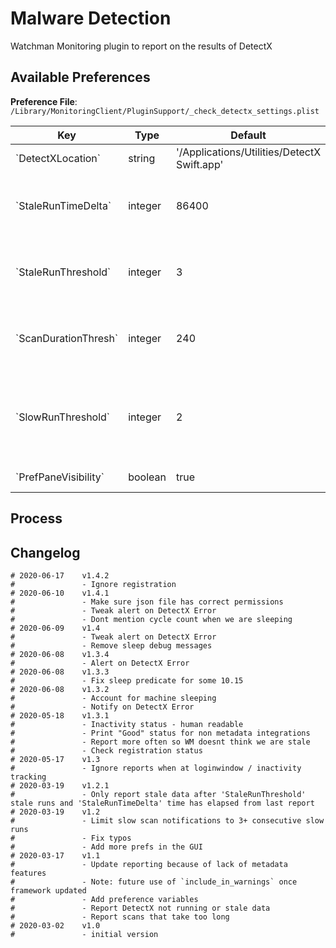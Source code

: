 # Malware Detection

Watchman Monitoring plugin to report on the results of DetectX

## Available Preferences

**Preference File**: `/Library/MonitoringClient/PluginSupport/_check_detectx_settings.plist`

<table>
<thead>
	<tr>
		<th>Key</th>
		<th>Type</th>
		<th>Default</th>
    <th>Description</th>
	</tr>
</thead>
<tbody>
	<tr>
		<td>`DetectXLocation`</td>
		<td>string</td>
		<td>'/Applications/Utilities/DetectX Swift.app'</td>
    <td>Location of DetectX app</td>
	</tr>
  <tr>
    <td>`StaleRunTimeDelta`</td>
    <td>integer</td>
    <td>86400</td>
    <td>How much time can go by without new DetectX data before we raise an alert (in seconds)</td>
  </tr>
  <tr>
    <td>`StaleRunThreshold`</td>
    <td>integer</td>
    <td>3</td>
    <td>How many consecutive plugin runs with no new data are ok before raising an alert</td>
  </tr>
  <tr>
    <td>`ScanDurationThresh`</td>
    <td>integer</td>
    <td>240</td>
    <td>A DetectX scan taking `ScanDurationThresh` amount of seconds or longer is too long</td>
  </tr>
  <tr>
    <td>`SlowRunThreshold`</td>
    <td>integer</td>
    <td>2</td>
    <td>How many consecutive DetectX scans taking longer than `ScanDurationThresh` are ok before raising an alert</td>
  </tr>
  <tr>
    <td>`PrefPaneVisibility`</td>
    <td>boolean</td>
    <td>true</td>
    <td>Visibility within the WM pref-pane</td>
  </tr>
</tbody>
</table>

## Process

## Changelog

```
# 2020-06-17    v1.4.2
#               - Ignore registration
# 2020-06-10    v1.4.1
#               - Make sure json file has correct permissions
#               - Tweak alert on DetectX Error
#               - Dont mention cycle count when we are sleeping
# 2020-06-09    v1.4
#               - Tweak alert on DetectX Error
#               - Remove sleep debug messages
# 2020-06-08    v1.3.4
#               - Alert on DetectX Error
# 2020-06-08    v1.3.3
#               - Fix sleep predicate for some 10.15
# 2020-06-08    v1.3.2
#               - Account for machine sleeping
#               - Notify on DetectX Error
# 2020-05-18    v1.3.1
#               - Inactivity status - human readable
#               - Print "Good" status for non metadata integrations
#               - Report more often so WM doesnt think we are stale
#               - Check registration status
# 2020-05-17    v1.3
#               - Ignore reports when at loginwindow / inactivity tracking
# 2020-03-19    v1.2.1
#               - Only report stale data after 'StaleRunThreshold' stale runs and 'StaleRunTimeDelta' time has elapsed from last report
# 2020-03-19    v1.2
#               - Limit slow scan notifications to 3+ consecutive slow runs
#               - Fix typos
#               - Add more prefs in the GUI
# 2020-03-17    v1.1
#               - Update reporting because of lack of metadata features
#               - Note: future use of `include_in_warnings` once framework updated
#               - Add preference variables
#               - Report DetectX not running or stale data
#               - Report scans that take too long
# 2020-03-02    v1.0
#               - initial version
```
